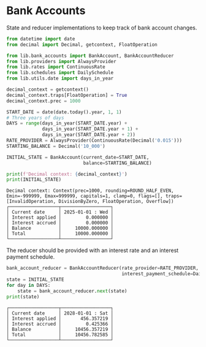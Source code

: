 # Bank Accounts

State and reducer implementations to keep track of bank account changes.


```python
from datetime import date
from decimal import Decimal, getcontext, FloatOperation

from lib.bank_accounts import BankAccount, BankAccountReducer
from lib.providers import AlwaysProvider
from lib.rates import ContinuousRate
from lib.schedules import DailySchedule
from lib.utils.date import days_in_year

decimal_context = getcontext()
decimal_context.traps[FloatOperation] = True
decimal_context.prec = 1000

START_DATE = date(date.today().year, 1, 1)
# Three years of days
DAYS = range(days_in_year(START_DATE.year) +
             days_in_year(START_DATE.year + 1) +
             days_in_year(START_DATE.year + 2))
RATE_PROVIDER = AlwaysProvider(ContinuousRate(Decimal('0.015')))
STARTING_BALANCE = Decimal('10_000')

INITIAL_STATE = BankAccount(current_date=START_DATE,
                            balance=STARTING_BALANCE)

print(f'Decimal context: {decimal_context}')
print(INITIAL_STATE)
```

    Decimal context: Context(prec=1000, rounding=ROUND_HALF_EVEN, Emin=-999999, Emax=999999, capitals=1, clamp=0, flags=[], traps=[InvalidOperation, DivisionByZero, FloatOperation, Overflow])
    ┌──────────────────┬──────────────────┐
    │ Current date     │ 2025-01-01 : Wed │
    │ Interest applied │         0.000000 │
    │ Interest accrued │         0.000000 │
    │ Balance          │     10000.000000 │
    │ Total            │     10000.000000 │
    └──────────────────┴──────────────────┘


The reducer should be provided with an interest rate and an interest payment schedule.


```python
bank_account_reducer = BankAccountReducer(rate_provider=RATE_PROVIDER,
                                          interest_payment_schedule=DailySchedule())
state = INITIAL_STATE
for day in DAYS:
    state = bank_account_reducer.next(state)
print(state)
```

    ┌──────────────────┬──────────────────┐
    │ Current date     │ 2028-01-01 : Sat │
    │ Interest applied │       456.357219 │
    │ Interest accrued │         0.425366 │
    │ Balance          │     10456.357219 │
    │ Total            │     10456.782585 │
    └──────────────────┴──────────────────┘



